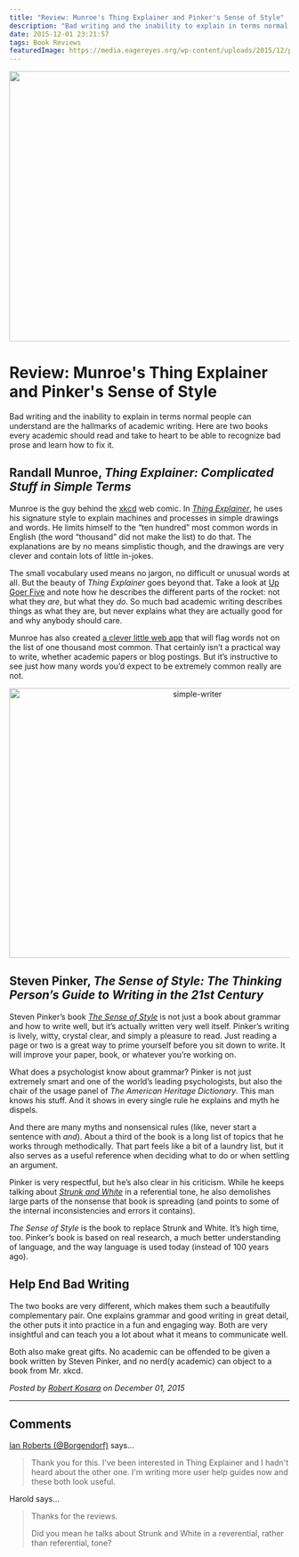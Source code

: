 ```yaml
---
title: "Review: Munroe's Thing Explainer and Pinker's Sense of Style"
description: "Bad writing and the inability to explain in terms normal people can understand are the hallmarks of academic writing. Here are two books every academic should read and take to heart to be able to recognize bad prose and learn how to fix it."
date: 2015-12-01 23:21:57
tags: Book Reviews
featuredImage: https://media.eagereyes.org/wp-content/uploads/2015/12/pinker-munroe-teaser.png
---
```


<p align="center"><img src="https://media.eagereyes.org/wp-content/uploads/2015/12/pinker-munroe-teaser.png" alt="" width="690" height="485" /></p>

# Review: Munroe's Thing Explainer and Pinker's Sense of Style

Bad writing and the inability to explain in terms normal people can understand are the hallmarks of academic writing. Here are two books every academic should read and take to heart to be able to recognize bad prose and learn how to fix it.

## Randall Munroe, <em>Thing Explainer: Complicated Stuff in Simple Terms</em>

Munroe is the guy behind the <a href="http://xkcd.com">xkcd</a> web comic. In <a href="http://xkcd.com/thing-explainer/"><em>Thing Explainer</em></a>, he uses his signature style to explain machines and processes in simple drawings and words. He limits himself to the “ten hundred” most common words in English (the word “thousand” did not make the list) to do that. The explanations are by no means simplistic though, and the drawings are very clever and contain lots of little in-jokes.

The small vocabulary used means no jargon, no difficult or unusual words at all. But the beauty of <em>Thing Explainer</em> goes beyond that. Take a look at <a href="http://xkcd.com/1133/">Up Goer Five</a> and note how he describes the different parts of the rocket: not what they <em>are</em>, but what they <em>do</em>. So much bad academic writing describes things as what they are, but never explains what they are actually good for and why anybody should care.

Munroe has also created <a href="http://xkcd.com/simplewriter/">a clever little web app</a> that will flag words not on the list of one thousand most common. That certainly isn’t a practical way to write, whether academic papers or blog postings. But it’s instructive to see just how many words you’d expect to be extremely common really are not.

<p align="center"><img class="aligncenter size-full wp-image-9088" src="https://media.eagereyes.org/wp-content/uploads/2015/12/simple-writer.png" alt="simple-writer" width="660" height="484" /></p>

## Steven Pinker, <em>The Sense of Style: The Thinking Person’s Guide to Writing in the 21st Century</em>

Steven Pinker’s book <a href="http://stevenpinker.com/publications/sense-style-thinking-persons-guide-writing-21st-century"><em>The Sense of Style</em></a> is not just a book about grammar and how to write well, but it’s actually written very well itself. Pinker’s writing is lively, witty, crystal clear, and simply a pleasure to read. Just reading a page or two is a great way to prime yourself before you sit down to write. It will improve your paper, book, or whatever you’re working on.

What does a psychologist know about grammar? Pinker is not just extremely smart and one of the world’s leading psychologists, but also the chair of the usage panel of <em>The American Heritage Dictionary</em>. This man knows his stuff. And it shows in every single rule he explains and myth he dispels.

And there are many myths and nonsensical rules (like, never start a sentence with <em>and</em>). About a third of the book is a long list of topics that he works through methodically. That part feels like a bit of a laundry list, but it also serves as a useful reference when deciding what to do or when settling an argument.

Pinker is very respectful, but he’s also clear in his criticism. While he keeps talking about <a href="http://chronicle.com/article/50-Years-of-Stupid-Grammar/25497"><em>Strunk and White</em></a> in a referential tone, he also demolishes large parts of the nonsense that book is spreading (and points to some of the internal inconsistencies and errors it contains).

<em>The Sense of Style</em> is the book to replace Strunk and White. It’s high time, too. Pinker’s book is based on real research, a much better understanding of language, and the way language is used today (instead of 100 years ago).

## Help End Bad Writing

The two books are very different, which makes them such a beautifully complementary pair. One explains grammar and good writing in great detail, the other puts it into practice in a fun and engaging way. Both are very insightful and can teach you a lot about what it means to communicate well.

Both also make great gifts. No academic can be offended to be given a book written by Steven Pinker, and no nerd(y academic) can object to a book from Mr. xkcd.


_Posted by <a href="/about">Robert Kosara</a> on December 01, 2015_


<aside class="comments">

---
## Comments

<a href="http://twitter.com/Borgendorf" rel="nofollow noopener" target="_blank">Ian Roberts (@Borgendorf)</a> says…
>	Thank you for this. I've been interested in Thing Explainer and I hadn't heard about the other one. I'm writing more user help guides now and these both look useful.

Harold says…
>	Thanks for the reviews.
>	
>	Did you mean he talks about Strunk and White in a reverential, rather than referential, tone?

</aside>

